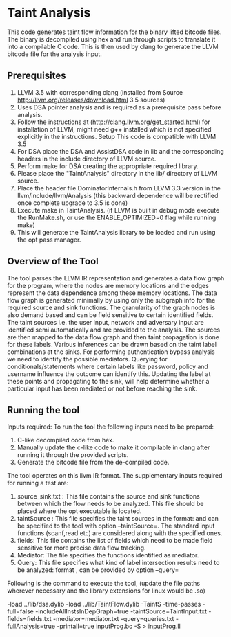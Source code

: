 Taint Analysis
=========
This code generates taint flow information for the binary lifted bitcode files. The binary is decompiled using hex and run through scripts to translate it into a compilable C code. This is then used by clang to generate the LLVM bitcode file for the analysis input. 

Prerequisites
-------
1.	LLVM 3.5 with corresponding clang (installed from Source http://llvm.org/releases/download.html 3.5 sources)
2.	Uses DSA pointer analysis and is required as a prerequisite pass before analysis.
3.	Follow the instructions at (http://clang.llvm.org/get_started.html) for installation of LLVM, might need g++ installed which is not specified explicitly in the instructions.
Setup
This code is compatible with LLVM 3.5
1.	For DSA place the DSA and AssistDSA code in lib and the corresponding headers in the include directory of LLVM source. 
2.	Perform make for DSA creating the appropriate required library.
3.	Please place the "TaintAnalysis" directory in the lib/ directory of LLVM source.
4.	Place the header file DominatorInternals.h from LLVM 3.3 version in the llvm/include/llvm/Analysis (this backward dependence will be rectified once complete upgrade to 3.5 is done)
5.	Execute make in TaintAnalysis. (if LLVM is built in debug mode execute the RunMake.sh, or use the ENABLE_OPTIMIZED=0 flag while running make)
6.	This will generate the TaintAnalysis library to be loaded and run using the opt pass manager. 


Overview of the Tool
--------
The tool parses the LLVM IR representation and generates a data flow graph for the program, where the nodes are memory locations and the edges represent the data dependence among these memory locations. The data flow graph is generated minimally by using only the subgraph info for the required source and sink functions. The granularity of the graph nodes is also demand based and can be field sensitive to certain identified fields. 
The taint sources i.e. the user input, network and adversary input are identified semi automatically and are provided to the analysis. The sources are then mapped to the data flow graph and then taint propagation is done for these labels. Various inferences can be drawn based on the taint label combinations at the sinks. For performing authentication bypass analysis we need to identify the possible mediators. Querying for conditionals/statements where certain labels like password, policy and username influence the outcome can identify this. Updating the label at these points and propagating to the sink, will help determine whether a particular input has been mediated or not before reaching the sink.

Running the tool
---------
Inputs required: To run the tool the following inputs need to be prepared: 
1. C-like decompiled code from hex. 
2. Manually update the c-like code to make it compilable in clang after running it through the provided scripts. 
3. Generate the bitcode file from the de-compiled code.

The tool operates on this llvm IR format. The supplementary inputs required for running a test are:
1.	source_sink.txt : This file contains the source and sink functions between which the flow needs to be analyzed. This file should be placed where the opt executable is located. 
2.	taintSource : This file specifies the taint sources in the format: <function varname label> and can be specified to the tool with option –taintSource=<file>. The standard input functions (scanf,read etc) are considered along with the specified ones. 
3.	fields: This file contains the list of fields which need to be made field sensitive for more precise data flow tracking.
4.	Mediator: The file specifies the functions identified as mediator. 
5.	Query: This file specifies what kind of label intersection results need to be analyzed: format <intersect  label1 label2>, can be provided by option –query=<file>

Following is the command to execute the tool, (update the file paths wherever necessary and the library extensions for linux would be .so)

-load ../lib/dsa.dylib -load ../lib/TaintFlow.dylib  -TaintS -time-passes -full=false -includeAllInstsInDepGraph=true -taintSource=TaintInput.txt  -fields=fields.txt -mediator=mediator.txt -query=queries.txt -fullAnalysis=true -printall=true inputProg.bc -S > inputProg.ll


